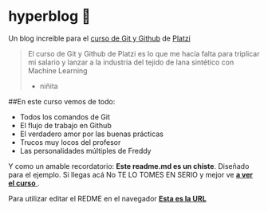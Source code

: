 # hyperblog 💚
Un blog increible para el [curso de Git y Github](https://platzi.com/clases/git-github/ "curso de Git y Github") de [Platzi](http://platzi.com "Platzi") 
> El curso de Git y Github de Platzi es lo que me hacía falta para triplicar mi salario y lanzar a la industria del tejido de lana sintético con Machine Learning
> * niñita 

##En este curso vemos de todo:
* Todos los comandos de Git
* El flujo de trabajo en Github 
* El verdadero amor por las buenas prácticas 
* Trucos muy locos del profesor
* Las personalidades múltiples de Freddy

Y como un amable recordatorio: **Este readme.md es un chiste**. Diseñado para el ejemplo. Si llegas acá No TE LO TOMES EN SERIO y mejor ve [**a ver el curso** ](https://platzi.com/clases/git-github/ "a ver el curso "). 

Para utilizar editar el REDME en el navegador [**Esta es la URL**](https://pandao.github.io/editor.md/en.html "Esta es la URL")